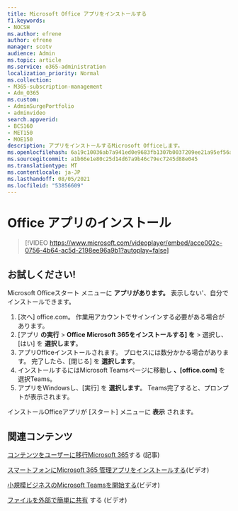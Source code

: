 ```yaml
---
title: Microsoft Office アプリをインストールする
f1.keywords:
- NOCSH
ms.author: efrene
author: efrene
manager: scotv
audience: Admin
ms.topic: article
ms.service: o365-administration
localization_priority: Normal
ms.collection:
- M365-subscription-management
- Adm_O365
ms.custom:
- AdminSurgePortfolio
- adminvideo
search.appverid:
- BCS160
- MET150
- MOE150
description: アプリをインストールするMicrosoft Officeします。
ms.openlocfilehash: 6a19c10036ab7a941ed0e9683fb1307b0037209ee21a95ef56adc5bd7ac1a72c
ms.sourcegitcommit: a1b66e1e80c25d14d67a9b46c79ec7245d88e045
ms.translationtype: MT
ms.contentlocale: ja-JP
ms.lasthandoff: 08/05/2021
ms.locfileid: "53856609"
---
```

# <a name="install-office-apps"></a>Office アプリのインストール 

> [!VIDEO https://www.microsoft.com/videoplayer/embed/acce002c-0756-4b64-ac5d-2198ee96a9b1?autoplay=false]

## <a name="try-it"></a>お試しください!

Microsoft Officeスタート メニューに **アプリがあります。** 表示しない&#39;、自分でインストールできます。

1. [次へ] office.com。 作業用アカウントでサインインする必要がある場合があります。
2. [アプリ **の実行**   >   **Office Microsoft 365をインストールする] を**   >   選択し、[はい] を **選択します**。
3. アプリOfficeインストールされます。 プロセスには数分かかる場合があります。 完了したら、[閉じる] を  **選択します**。
4. インストールするにはMicrosoft Teamsページに移動し **、[office.com]** を選択Teams。
5. アプリをWindowsし、[実行] を **選択します**。 Teams完了すると、プロンプトが表示されます。

インストールOfficeアプリが [スタート] メニューに **表示** されます。

## <a name="related-content"></a>関連コンテンツ

[コンテンツをユーザーに移行Microsoft 365](/sharepointmigration/migrate-to-sharepoint-online.md)する (記事)

[スマートフォンにMicrosoft 365 管理アプリをインストールする](admin-mobile.md)(ビデオ)

[小規模ビジネスのMicrosoft Teamsを開始する](get-started-teams-small-business.md)(ビデオ)

[ファイルを外部で簡単に共有](share-files-externally.md) する (ビデオ)

